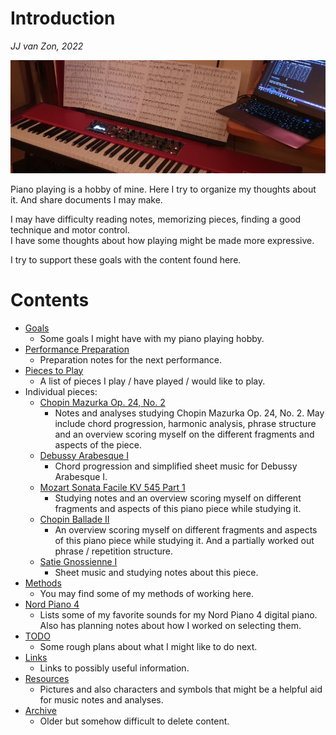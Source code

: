 Introduction
============

*JJ van Zon, 2022*

![](resources/photo-jjs-piano-laptop-sheet-music-analysis-wide.jpg)

Piano playing is a hobby of mine. Here I try to organize my thoughts about it. And share documents I may make.

I may have difficulty reading notes, memorizing pieces, finding a good technique and motor control.  
I have some thoughts about how playing might be made more expressive.  

I try to support these goals with the content found here.  

Contents
========

- [Goals](goals.md)
    - Some goals I might have with my piano playing hobby.
- [Performance Preparation](performance-preparation.md)
    - Preparation notes for the next performance.
- [Pieces to Play](pieces-to-play.md)
    - A list of pieces I play / have played / would like to play.
- Individual pieces:
    - [Chopin Mazurka Op. 24, No. 2](chopin-mazurka-op-24-no-2)
        - Notes and analyses studying Chopin Mazurka Op. 24, No. 2. May include chord progression, harmonic analysis, phrase structure and an overview scoring myself on the different fragments and aspects of the piece.
    - [Debussy Arabesque Ⅰ](debussy-arabesque-1)
        - Chord progression and simplified sheet music for Debussy Arabesque Ⅰ.
    - [Mozart Sonata Facile KV 545 Part 1](mozart-sonata-facile-part-1)
        - Studying notes and an overview scoring myself on different fragments and aspects of this piano piece while studying it.
    - [Chopin Ballade Ⅱ](chopin-ballade-2)
        - An overview scoring myself on different fragments and aspects of this piano piece while studying it. And a partially worked out phrase / repetition structure.
    - [Satie Gnossienne Ⅰ](satie-gnossienne-1)
        - Sheet music and studying notes about this piece.
- [Methods](methods)
    - You may find some of my methods of working here.
- [Nord Piano 4](nord-piano-4)
    - Lists some of my favorite sounds for my Nord Piano 4 digital piano. Also has planning notes about how I worked on selecting them.
- [TODO](todo.md)
    - Some rough plans about what I might like to do next.
- [Links](links.md)
    - Links to possibly useful information.
- [Resources](resources)
    - Pictures and also characters and symbols that might be a helpful aid for music notes and analyses.
- [Archive](archive)
    - Older but somehow difficult to delete content.